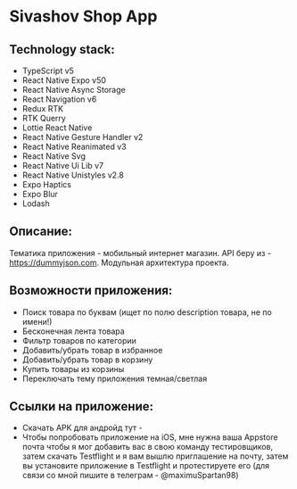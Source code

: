 # Sivashov Shop App

## Technology stack:

- TypeScript v5
- React Native Expo v50
- React Native Async Storage
- React Navigation v6
- Redux RTK
- RTK Querry
- Lottie React Native
- React Native Gesture Handler v2
- React Native Reanimated v3
- React Native Svg
- React Native Ui Lib v7
- React Native Unistyles v2.8
- Expo Haptics
- Expo Blur
- Lodash

## Описание:

Тематика приложения - мобильный интернет магазин. API беру из - https://dummyjson.com. Модульная архитектура проекта.

## Возможности приложения:

- Поиск товара по буквам (ищет по полю description товара, не по имени!)
- Бесконечная лента товара
- Фильтр товаров по категории
- Добавить/убрать товар в избранное
- Добавить/убрать товар в корзину
- Купить товары из корзины
- Переключать тему приложения темная/светлая

## Ссылки на приложение:

- Скачать APK для андройд тут -
- Чтобы попробовать приложение на iOS, мне нужна ваша Appstore почта чтобы я мог добавить вас в свою команду тестировщиков, затем скачать Testflight и я вам вышлю приглашение на почту, затем вы установите приложение в Testflight и протестируете его (для связи со мной пишите в телеграм - @maximuSpartan98)
